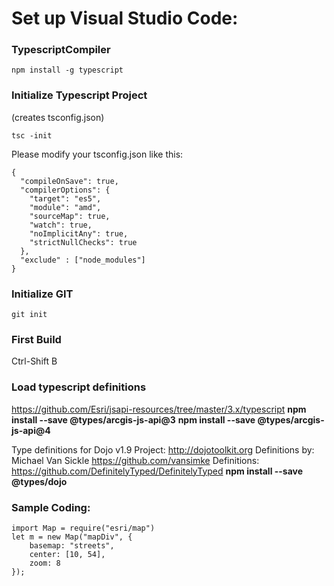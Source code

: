 # Set up Visual Studio Code:

### TypescriptCompiler
```
npm install -g typescript
```
### Initialize Typescript Project
(creates tsconfig.json)
```
tsc -init
```
Please modify your tsconfig.json like this:
```
{
  "compileOnSave": true,
  "compilerOptions": {
    "target": "es5",
    "module": "amd",
    "sourceMap": true,
    "watch": true,
    "noImplicitAny": true,
    "strictNullChecks": true
  },
  "exclude" : ["node_modules"]
}
```

### Initialize GIT
```
git init
```
### First Build
Ctrl-Shift B

### Load typescript definitions
https://github.com/Esri/jsapi-resources/tree/master/3.x/typescript
**npm install --save @types/arcgis-js-api@3**
**npm install --save @types/arcgis-js-api@4**

Type definitions for Dojo v1.9
Project: http://dojotoolkit.org
Definitions by: Michael Van Sickle <https://github.com/vansimke>
Definitions: https://github.com/DefinitelyTyped/DefinitelyTyped
**npm install --save @types/dojo**

### Sample Coding:
```
import Map = require("esri/map")
let m = new Map("mapDiv", {
    basemap: "streets",
    center: [10, 54],
    zoom: 8
});
```